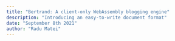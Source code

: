 ```yaml
---
title: "Bertrand: A client-only WebAssembly blogging engine"
description: "Introducing an easy-to-write document format"
date: "September 8th 2021"
author: "Radu Matei"
---
```

